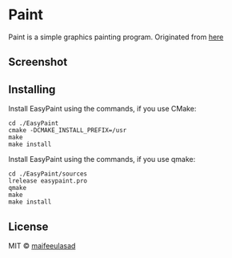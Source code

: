 Paint
=========

Paint is a simple graphics painting program. Originated from [here](github.com/maifeeulasad/EasyPaint)

Screenshot
----------



Installing
----------

Install EasyPaint using the commands, if you use CMake:

    cd ./EasyPaint
    cmake -DCMAKE_INSTALL_PREFIX=/usr
    make
    make install

Install EasyPaint using the commands, if you use qmake:

    cd ./EasyPaint/sources
    lrelease easypaint.pro
    qmake
    make
    make install

License
-------

MIT © [maifeeulasad](https://github.com/maifeeulasad/Paint/blob/main/LICENSE)
